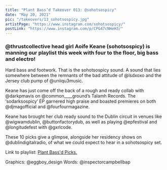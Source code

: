 ```yaml
---
title: "Plant Bass’d Takeover 013: @sohotsospicy"
date: "May 20, 2021"
pic: "/takeovers/13_sohotsospicy.jpg"
artistPage: "https://www.instagram.com/sohotsospicy/"
postLink: "https://www.instagram.com/p/CPG47cNHeH3/"
---
```


### @thrustcollective head girl Aoife Keane (sohotsospicy) is manning our playlist this week with four to the floor, big bass and electro!

Hard bass and footwork. That is the sohotsospicy sound. A sound that lies somewhere between the remnants of the bad attitude of @lsdxoxo and the Jersey club pump of @uniiqu3music.

Keane has just come off the back of a rough and ready collab with @darkpmavis on @common\_\_\_\_ground’s Talamh Records. The ‘sodarksospicy’ EP garnered high praise and boasted premieres on both @djmagofficial and @fourfourmagazine.

Keane has brought her club ready sound to the Dublin circuit in venues like @wigwamdublin, @buttonfactorydub, as well as playing @epfestival and @longitudefest with @gxrlcode.

These 10 picks give a glimpse, alongside her residency shows on @dublindigitalradio, of what we could expect to hear in a sohotsospicy set.

Link to playlist: <a role="button" class="btn btn-dark" href="https://open.spotify.com/playlist/5skAgzUfGmZLwrOPNLnGVf">Plant Bass'd Picks.</a>

Graphics: @eggboy_design
Words: @inspectorcampbellbap
